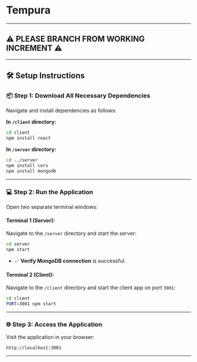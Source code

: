 # Tempura

---

## ⚠️ PLEASE BRANCH FROM WORKING INCREMENT ⚠️

---

## 🛠️ Setup Instructions

### 📦 Step 1: Download All Necessary Dependencies

Navigate and install dependencies as follows:

**In `/client` directory:**

```bash
cd client
npm install react
```

**In `/server` directory:**

```bash
cd ../server
npm install cors
npm install mongodb
```

---

### 💻 Step 2: Run the Application

Open two separate terminal windows:

#### **Terminal 1 (Server):**

Navigate to the `/server` directory and start the server:

```bash
cd server
npm start
```

- ✅ **Verify MongoDB connection** is successful.

#### **Terminal 2 (Client):**

Navigate to the `/client` directory and start the client app on port `3001`:

```bash
cd client
PORT=3001 npm start
```

---

### 🌐 Step 3: Access the Application

Visit the application in your browser:

```
http://localhost:3001
```

---
